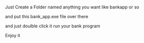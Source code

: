 Just Create a Folder named anything you want like bankapp or so

and put this bank_app.exe file over there 

and just doulble click it run your bank program

Enjoy it